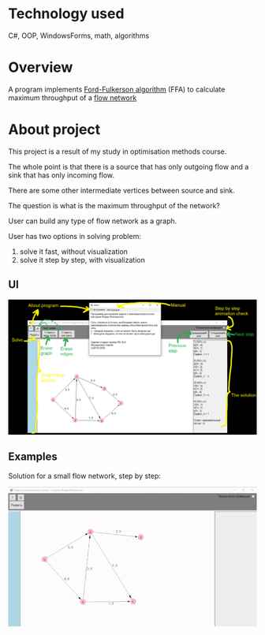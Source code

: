 # Technology used
C#, OOP, WindowsForms, math, algorithms

# Overview
A program implements [Ford-Fulkerson algorithm](https://en.wikipedia.org/wiki/Ford%E2%80%93Fulkerson_algorithm) (FFA) to calculate maximum throughput of a [flow network](https://en.wikipedia.org/wiki/Flow_network)

# About project
This project is a result of my study in optimisation methods course.

The whole point is that there is a source that has only outgoing flow and a sink that has only incoming flow.

There are some other intermediate vertices between source and sink.

The question is what is the maximum throughput of the network?

User can build any type of flow network as a graph.

User has two options in solving problem:
1. solve it fast, without visualization
2. solve it step by step, with visualization

## UI

![UI](pictures/UI.png)

## Examples
Solution for a small flow network, step by step:

![Example of algorithm 1](pictures/example.gif)

